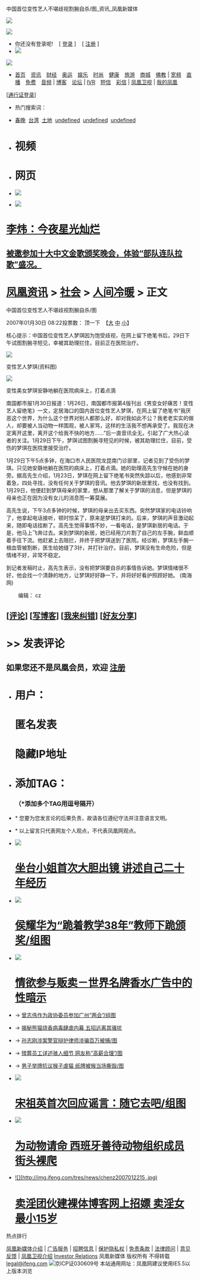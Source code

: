 中国首位变性艺人不堪歧视割腕自杀/图\_资讯\_凤凰新媒体

![](http://img.ifeng.com/tres/pub_res/rate/no_login_top.gif)

![](http://img.ifeng.com/tres/pub_res/rate/no_login_bottom.gif)

-   你还没有登录呢!    \[ [登录](http://sso.ifeng.com/ssos/login.jsp?backurl=https://news.ifeng.com/society/3/200701/0130_345_69917.shtml) \]    \[ [注册](http://sso.ifeng.com/ssos/register.jsp?backurl=https://news.ifeng.com/society/3/200701/0130_345_69917.shtml) \]
-   ![](http://img.ifeng.com/tres/pub_res/rate/no_login_close.gif)

[![](http://img.ifeng.com/tres/pub_res/logo/www_logo.gif)](http://www.ifeng.com)

-   [首页](http://www.ifeng.com)　[资讯](http://news.ifeng.com)　[财经](http://finance.ifeng.com)　[奥运](http://2008.ifeng.com)　[娱乐](http://ent.ifeng.com)　[时尚](http://fashion.ifeng.com)　[健康](http://health.ifeng.com/)　[旅游](http://tour.ifeng.com/)　[商城](http://mall.ifeng.com/)　[佛教](http://fo.ifeng.com/) | [宽频](http://itv.ifeng.com)　[直播](http://itv.ifeng.com/live.aspx)　[免费](http://itv.ifeng.com/free.aspx)　[音频](http://audio.ifeng.com/) | [博客](http://blog.ifeng.com)　[论坛](http://bbs.ifeng.com) | [IVR](http://ivr.ifeng.com/)　[短信](http://sms.ifeng.com/)　[彩信](http://mms.ifeng.com/) | [凤凰卫视](http://phtv.ifeng.com) | [我的凤凰](http://space.ifeng.com/rss/)

\[[通行证登录](http://sso.ifeng.com/ssos/login.jsp)\]

-   热门搜索词：
-   [春晚](http://gsearch.ifeng.com/gsearch/gsearch.jsp?q=%E6%98%A5%E6%99%9A)  [台湾](http://gsearch.ifeng.com/gsearch/gsearch.jsp?q=%E5%8F%B0%E6%B9%BE)  [土地](http://gsearch.ifeng.com/gsearch/gsearch.jsp?q=%E5%9C%9F%E5%9C%B0)  [undefined](http://gsearch.ifeng.com/gsearch/gsearch.jsp?q=undefined)  [undefined](http://gsearch.ifeng.com/gsearch/gsearch.jsp?q=undefined)  [undefined](http://gsearch.ifeng.com/gsearch/gsearch.jsp?q=undefined)  

-   # 视频
    
-   # 网页
    
-   ![](http://img.ifeng.com/tres/pub_res/indexhead_image/head_search_button1.gif)
-   ![](http://img.ifeng.com/tres/pub_res/logo/google_logo_w.gif)

# [李炜：今夜星光灿烂](http://blog.ifeng.com/user1/fhliwei/archives/2007/636372.html)

## [被邀参加十大中文金歌颁奖晚会，体验“部队连队拉歌”盛况。](http://blog.ifeng.com/user1/fhliwei)

# [凤凰资讯](http://news.ifeng.com/) > [社会](http://news.ifeng.com/society/) > [人间冷暖](http://news.ifeng.com/society/3/) > 正文

中国首位变性艺人不堪歧视割腕自杀/图

2007年01月30日 08:22投票数： 顶一下  【[大](javascript:zoomDoc\(16\);) [中](javascript:zoomDoc\(14\);) [小](javascript:zoomDoc\(12\);)】

核心提示：中国首位变性艺人梦琪因为饱受歧视，在网上留下绝笔书后，29日下午试图割腕寻短见，幸被其助理拦住，目前正在医院治疗。

![](http://img.ifeng.com/res/200701/0130_53862.jpg)

变性艺人梦琪(资料图)

![](http://img.ifeng.com/res/200701/0130_53863.jpg)

变性美女梦琪安静地躺在医院病床上，打着点滴

南国都市报1月30日报道：1月26日，南国都市报第4版刊出《男变女好痛苦！变性艺人留绝笔》一文，定居海口的国内首位变性艺人梦琪，在网上留了绝笔书“我厌恶这个世界，为什么这个世界对别人都那么好，却对我如此不公？我老老实实的做人，却要被人当动物一样围观，被人家骂，这样的生活我不想再承受了。我现在决定离开这里，离开这个给我不快的地方......”后一直音讯全无，引起了广大热心读者的关注。1月29日下午，梦琪试图割腕寻短见的时候，被其助理拦住，目前，受伤的梦琪在医院里接受治疗。

1月29日下午5点多钟，在海口市人民医院龙昆南门诊部里，记者见到了受伤的梦琪。只见她安静地躺在医院的病床上，打着点滴。她的助理高先生守候在她的身旁。据高先生介绍，1月23日，梦琪在网上留下绝笔书突然失踪以后，他感到非常着急，四处寻找，没有任何关于梦琪的音讯。他去梦琪的新居里找，也没有找到。1月29日，他便赶到梦琪母亲的家里，想从那里了解关于梦琪的消息，但是梦琪的母亲也正在因为没有女儿的消息而一筹莫展。

高先生说，下午3点多钟的时候，梦琪的母亲出去买东西。突然梦琪家的电话铃响了，他拿起电话接听，顿时惊呆了，原来是梦琪打来的。后来，梦琪的声音激动起来，随即电话挂断了。高先生觉得事情不妙，一看电话，是梦琪新居的电话。于是，他马上飞奔过去。来到梦琪的新居，她已经用刀片割了自己的左手腕，鲜血顺着手往下流。他赶紧上去阻拦，并终于把梦琪送到了医院。经诊断，梦琪左手腕一根血管被割断，医生给她缝了3针，并打针治疗。目前，梦琪没有生命危险，但是情绪不好，非常不稳定。

到记者发稿时止，高先生表示，没有把梦琪要自杀的事情告诉她。梦琪情绪很不好，他会找一个清静的地方，让梦琪好好静一下，并将好好看护照顾好她。 (南海网)

　　 编辑： cz

## \[[评论](http://cmt.ifeng.com/viewcmts.do?chId=345&docId=69917&docName=%e4%b8%ad%e5%9b%bd%e9%a6%96%e4%bd%8d%e5%8f%98%e6%80%a7%e8%89%ba%e4%ba%ba%e4%b8%8d%e5%a0%aa%e6%ad%a7%e8%a7%86%e5%89%b2%e8%85%95%e8%87%aa%e6%9d%80%2f%e5%9b%be&docUrl=http%3a%2f%2fnews.ifeng.com%2fsociety%2f3%2f200701%2f0130_345_69917.shtml)\] \[[写博客](http://blog.ifeng.com/blogthis.asp?docUrl=http%3a%2f%2fnews.ifeng.com%2fsociety%2f3%2f200701%2f0130_345_69917.shtml&flag=1)\] \[[我来纠错](http://space.ifeng.com/pollet/find_mistake.jsp?docUrl=http%3a%2f%2fnews.ifeng.com%2fsociety%2f3%2f200701%2f0130_345_69917.shtml&docName=%e4%b8%ad%e5%9b%bd%e9%a6%96%e4%bd%8d%e5%8f%98%e6%80%a7%e8%89%ba%e4%ba%ba%e4%b8%8d%e5%a0%aa%e6%ad%a7%e8%a7%86%e5%89%b2%e8%85%95%e8%87%aa%e6%9d%80%2f%e5%9b%be)\] \[[好友分享](http://space.ifeng.com/pollet/recmd_friend.jsp?docUrl=http%3a%2f%2fnews.ifeng.com%2fsociety%2f3%2f200701%2f0130_345_69917.shtml&docName=%e4%b8%ad%e5%9b%bd%e9%a6%96%e4%bd%8d%e5%8f%98%e6%80%a7%e8%89%ba%e4%ba%ba%e4%b8%8d%e5%a0%aa%e6%ad%a7%e8%a7%86%e5%89%b2%e8%85%95%e8%87%aa%e6%9d%80%2f%e5%9b%be)\]

# \>> 发表评论

## 如果您还不是凤凰会员，欢迎 [注册](http://sso.ifeng.com/sso/register.jsp)

-   # 用户：
    
    # 匿名发表
    
    # 隐藏IP地址
    
-   # 添加TAG：
    
    ### （\*添加多个TAG用逗号隔开）
    

-   \* 您要为您发言论的后果负责，故请各位遵纪守法并注意语言文明。
-   \* 以上留言只代表网友个人观点，不代表凤凰网观点。

-   [![](http://img.ifeng.com/tres/news/chenz2007012506.jpg)](http://news.ifeng.com/society/3/200701/0124_345_67700.shtml)
    
    # [坐台小姐首次大胆出镜 讲述自己二十年经历](http://news.ifeng.com/society/3/200701/0124_345_67700.shtml)
    

-   [![](http://img.ifeng.com/tres/news/chenz2007012505.jpg)](http://news.ifeng.com/society/3/200701/0124_345_67641.shtml)
    
    # [侯耀华为“跪着教学38年”教师下跪颁奖/组图](http://news.ifeng.com/society/3/200701/0124_345_67641.shtml)
    

-   [![](http://img.ifeng.com/tres/news/0124_51664.jpg)](http://18x.ifeng.com/18x/)
    
    # [情欲参与贩卖－世界名牌香水广告中的性暗示](http://18x.ifeng.com/18x/)
    

-   → [曾志伟作为政协委员参加广州“两会”/组图](http://news.ifeng.com/society/2/200701/0125_344_68004.shtml)
-   → [揭秘熊猫烧香病毒肆虐内幕 五招远离其骚扰](http://news.ifeng.com/itsociety/2/200701/0124_348_67739.shtml)
-   → [孙志刚涉案警官辩护律师涉骗百万被捕/图](http://news.ifeng.com/society/1/200701/0125_343_68022.shtml)
-   → [殡葬员工详述骇人细节 网友称“高薪合理”/图](http://news.ifeng.com/society/2/200701/0125_344_67998.shtml)
-   → [男子举牌抗议猴子虐猫 纸牌被猴当场撕毁/图](http://news.ifeng.com/society/4/200701/0125_346_67990.shtml)

-   [![](http://img.ifeng.com/tres/news/chenz2007012507.jpg)](http://news.ifeng.com/society/2/200701/0124_344_67389.shtml)
    
    # [宋祖英首次回应谣言：随它去吧/组图](http://news.ifeng.com/society/2/200701/0124_344_67389.shtml)
    

-   [![](http://img.ifeng.com/tres/news/chenz2007012214.jpg)](http://news.ifeng.com/photo/200701/0122_24_66361.shtml)
    
    # [为动物请命 西班牙善待动物组织成员街头裸爬](http://news.ifeng.com/photo/200701/0122_24_66361.shtml)
    

-   [![](http://img.ifeng.com/tres/news/chenz2007012215
    .jpg)](http://news.ifeng.com/itsociety/2/200701/0122_348_66636.shtml)
    
    # [卖淫团伙建裸体博客网上招嫖 卖淫女最小15岁](http://news.ifeng.com/itsociety/2/200701/0122_348_66636.shtml)
    

热点排行

[凤凰新媒体介绍](http://www.ifeng.com/corp/about/) | [广告服务](http://www.ifeng.com/corp/ad/) | [招聘信息](http://www.ifeng.com/corp/job/) | [保护隐私权](http://www.ifeng.com/corp/privacy/) | [免责条款](http://www.ifeng.com/corp/exemption/) | [法律顾问](http://www.ifeng.com/corp/counselor/) | [意见反馈](http://www.ifeng.com/corp/feedback/) | [凤凰卫视介绍](http://phtv.ifeng.com/intro/) [Investor Relations](http://www.irasia.com/listco/hk/phoenixtv/) 凤凰新媒体 版权所有 不得转载 [legal@ifeng.com](mailto:legal@ifeng.com) [![](http://img.ifeng.com/tres/TemplateRes/84/84/images/gongshang.gif)](http://www.hd315.gov.cn/beian/view.asp?bianhao=010202001070300014)京ICP证030609号 本站通用网址：凤凰网建议使用IE5.5以上版本浏览